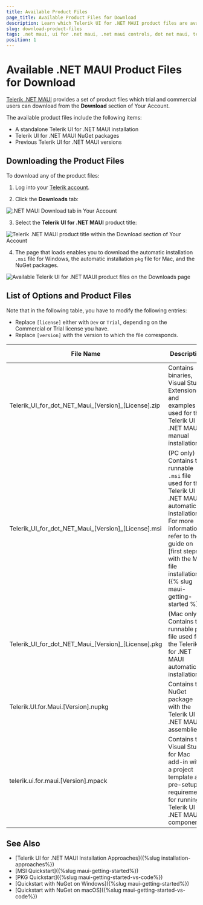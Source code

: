```yaml
---
title: Available Product Files
page_title: Available Product Files for Download
description: Learn which Telerik UI for .NET MAUI product files are available and how to download the assemblies, examples, and more.
slug: download-product-files
tags: .net maui, ui for .net maui, .net maui controls, dot net maui, telerik .net maui
position: 1
---
```


# Available .NET MAUI Product Files for Download

[Telerik .NET MAUI](https://www.telerik.com/maui-ui) provides a set of product files which trial and commercial users can download from the **Download** section of Your Account.

The available product files include the following items:

* A standalone Telerik UI for .NET MAUI installation
* Telerik UI for .NET MAUI NuGet packages
* Previous Telerik UI for .NET MAUI versions

## Downloading the Product Files

To download any of the product files:

1. Log into your [Telerik account](https://www.telerik.com/account/).

2. Click the __Downloads__ tab:

 ![.NET MAUI Download tab in Your Account](images/download_product_files_1.png)

3. Select the __Telerik UI for .NET MAUI__ product title:

 ![Telerik .NET MAUI product title within the Download section of Your Account](images/download_product_files_2.png)

4. The page that loads enables you to download the automatic installation `.msi` file for Windows, the automatic installation `pkg` file for Mac, and the NuGet packages.

 ![Available Telerik UI for .NET MAUI product files on the Downloads page](images/download_product_files_3.png)

## List of Options and Product Files

Note that in the following table, you have to modify the following entries:

* Replace `[license]` either with `Dev` or `Trial`, depending on the Commercial or Trial license you have.
* Replace `[version]` with the version to which the file corresponds.

|  File Name | Description   | Required License |
| --- | --- | --- |
| Telerik_UI_for_dot_NET_Maui_[Version]_[License].zip | Contains binaries, Visual Studio Extensions, and examples used for the Telerik UI for .NET MAUI manual installation. | Commercial or Trial  |
| Telerik_UI_for_dot_NET_Maui_[Version]_[License].msi | (PC only) Contains the runnable `.msi` file used for the Telerik UI for .NET MAUI automatic installation. For more information, refer to the guide on [first steps with the MSI file installation]({% slug maui-getting-started %}). | Commercial or Trial |
| Telerik_UI_for_dot_NET_Maui_[Version]_[License].pkg | (Mac only) Contains the runnable `pkg` file used for the Telerik UI for .NET MAUI automatic installation. | Commercial or Trial |
| Telerik.UI.for.Maui.[Version].nupkg | Contains the NuGet package with the Telerik UI for .NET MAUI assemblies. | Commercial or Trial |
| telerik.ui.for.maui.[Version].mpack | Contains the Visual Studio for Mac add-in with a project template and pre-setup requirements for running Telerik UI for .NET MAUI components. | Commercial or Trial |

## See Also

* [Telerik UI for .NET MAUI Installation Approaches]({%slug installation-approaches%})
* [MSI Quickstart]({%slug maui-getting-started%})
* [PKG Quickstart]({%slug maui-getting-started-vs-code%})
* [Quickstart with NuGet on Windows]({%slug maui-getting-started%})
* [Quickstart with NuGet on macOS]({%slug maui-getting-started-vs-code%})
